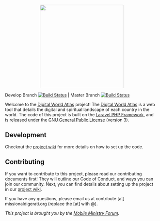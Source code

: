 <p align="center">
<img width="275" height="275" src="https://contribute.missionaldigerati.org/assets/img/digital-world-atlas.png">
</p>

Develop Branch [![Build Status](https://travis-ci.org/MobMin/digital_atlas.svg?branch=develop)](https://travis-ci.org/MobMin/digital_atlas) | Master Branch [![Build Status](https://travis-ci.org/MobMin/digital_atlas.svg?branch=master)](https://travis-ci.org/MobMin/digital_atlas)

Welcome to the [Digital World Atlas](https://digitalworldatlas.com) project!  The [Digital World Atlas](https://digitalworldatlas.com) is a web tool that details the digital and spiritual landscape of each country in the world.  The code of this project is built on the [Laravel PHP Framework](https://laravel.com/), and is released under the [GNU General Public License](https://opensource.org/licenses/GPL-3.0) (version 3).

## Development

Checkout the [project wiki](https://github.com/MobMin/digital_atlas/wiki) for more details on how to set up the code.

## Contributing

 If you want to contribute to this project, please read our contributing documents first! They will outline our Code of Conduct, and ways you can join our community. Next, you can find details about setting up the project in our [project wiki](https://github.com/MobMin/digital_atlas/wiki).

 If you have any questions, please email us at contribute [at] missionaldigerati.org (replace the [at] with @).

 _This project is brought you by the [Mobile Ministry Forum](https://mobileministryforum.org/)._
